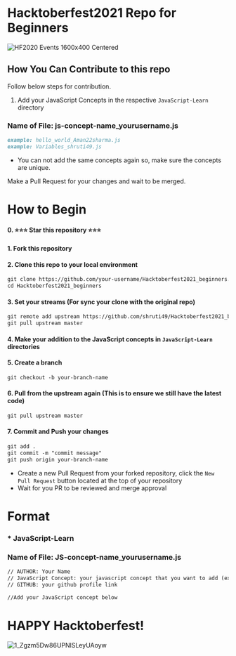 # Hacktoberfest2021 Repo for Beginners
![HF2020 Events 1600x400 Centered](https://user-images.githubusercontent.com/40789486/135643400-72926541-6437-4ed6-b81a-77cfadbebafb.png)
## How You Can Contribute to this repo
Follow below steps for contribution.
1. Add your JavaScript Concepts in the respective `JavaScript-Learn` directory

### Name of File: js-concept-name_yourusername.js
```markdown
example: hello_world_Aman22sharma.js
example: Variables_shruti49.js
```

- You can not add the same concepts again so, make sure the concepts are unique.

Make a Pull Request for your changes and wait to be merged.

# How to Begin
#### 0. :star::star::star: Star this repository :star::star::star:

<!-- ![Copy of Colorful Neon Marble Gaming YouTube Channel Art (1)](https://user-images.githubusercontent.com/40789486/135642232-bfb074a4-fd32-4fa9-84d7-507f72fbaa2a.gif) -->

#### 1. Fork this repository

<!-- ![Copy of Colorful Neon Marble Gaming YouTube Channel Art](https://user-images.githubusercontent.com/40789486/135641797-e71ee5a7-7a4c-4130-8376-2ea2e8ea68e5.gif) -->

#### 2. Clone this repo to your local environment

<!-- 
![Copy of Colorful Neon Marble Gaming YouTube Channel Art (2)](https://user-images.githubusercontent.com/40789486/135642597-fde41ce7-13d3-4021-8350-7fee3f99ad31.gif) -->

```markdown
git clone https://github.com/your-username/Hacktoberfest2021_beginners.git
cd Hacktoberfest2021_beginners
```

#### 3. Set your streams (For sync your clone with the original repo)
```markdown
git remote add upstream https://github.com/shruti49/Hacktoberfest2021_beginners.git
git pull upstream master
```
#### 4. Make your addition to the JavaScript concepts in `JavaScript-Learn` directories
#### 5. Create a branch
```markdown
git checkout -b your-branch-name
```
#### 6. Pull from the upstream again (This is to ensure we still have the latest code)
```markdown
git pull upstream master
```
#### 7. Commit and Push your changes
```markdown
git add .
git commit -m "commit message"
git push origin your-branch-name
```

- Create a new Pull Request from your forked repository, click the `New Pull Request` button located at the top of your repository
- Wait for you PR to be reviewed and merge approval

# Format

### * JavaScript-Learn
### Name of File: JS-concept-name_yourusername.js

```markdown
// AUTHOR: Your Name
// JavaScript Concept: your javascript concept that you want to add (ex: variable,datatypes etc)
// GITHUB: your github profile link

//Add your JavaScript concept below
```


# HAPPY Hacktoberfest!
![1_Zgzm5Dw86UPNlSLeyUAoyw](https://user-images.githubusercontent.com/40789486/94897225-cfac6580-04ac-11eb-9e58-79d821976848.gif)

